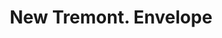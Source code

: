 ---
doi: 10.7916/D8TB2JZV
date_other: '1898'
date_other_textual: '1898'
form: printed ephemera
genre:
- Envelopes
name:
- New Tremont
object_in_context_url: https://biggert.cul.columbia.edu/items/view/ave_biggert_00230
subject_hierarchical_geographic:
- Chicago, Illinois, United States
subject_name:
- New Tremont
title: New Tremont. Envelope
sort_title: New Tremont. Envelope
call_number: ave_biggert_00230
coordinates:
- 41.83694444444445,-87.68472222222222
pid: ave_biggert_00230
identifiers: ave_biggert_00230
thumbnail: https://derivativo-1.library.columbia.edu/iiif/2/ldpd:345239/full/!256,256/0/native.jpg
permalink: /biggert/ave_biggert_00230/
layout: iiif-image-page
---